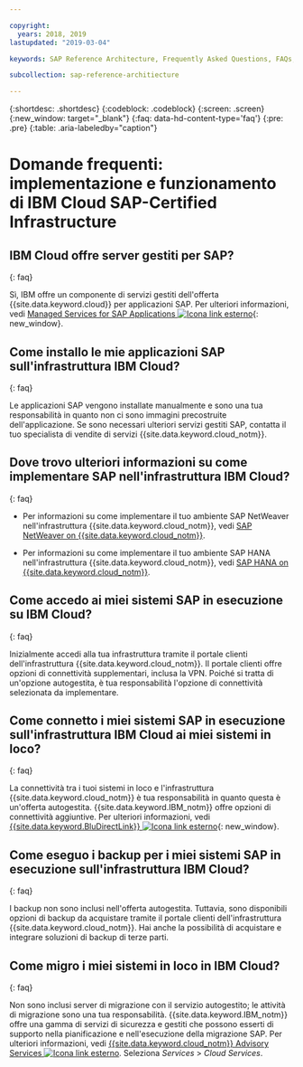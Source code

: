 ```yaml
---

copyright:
  years: 2018, 2019
lastupdated: "2019-03-04"

keywords: SAP Reference Architecture, Frequently Asked Questions, FAQs, {{site.data.keyword.cloud_notm}} SAP-Certified Infrastructure implementation and operations

subcollection: sap-reference-architiecture

---
```


{:shortdesc: .shortdesc}
{:codeblock: .codeblock}
{:screen: .screen}
{:new_window: target="_blank"}
{:faq: data-hd-content-type='faq'}
{:pre: .pre}
{:table: .aria-labeledby="caption"}

# Domande frequenti: implementazione e funzionamento di IBM Cloud SAP-Certified Infrastructure

## IBM Cloud offre server gestiti per SAP?
{: faq}

Sì, IBM offre un componente di servizi gestiti dell'offerta {{site.data.keyword.cloud}} per applicazioni SAP. Per ulteriori informazioni, vedi [Managed Services for SAP Applications ![Icona link esterno](../../icons/launch-glyph.svg "Icona link esterno")](https://www.ibm.com/cloud/sap/managed){: new_window}.

## Come installo le mie applicazioni SAP sull'infrastruttura IBM Cloud?
{: faq}

Le applicazioni SAP vengono installate manualmente e sono una tua responsabilità in quanto non ci sono immagini precostruite dell'applicazione. Se sono necessari ulteriori servizi gestiti SAP, contatta il tuo specialista di vendite di servizi {{site.data.keyword.cloud_notm}}.

## Dove trovo ulteriori informazioni su come implementare SAP nell'infrastruttura IBM Cloud?
{: faq}

  * Per informazioni su come implementare il tuo ambiente SAP NetWeaver nell'infrastruttura {{site.data.keyword.cloud_notm}}, vedi [SAP NetWeaver on {{site.data.keyword.cloud_notm}}](/docs/infrastructure/sap-netweaver?topic=sap-netweaver-getting-started#getting-started).

  * Per informazioni su come implementare il tuo ambiente SAP HANA nell'infrastruttura {{site.data.keyword.cloud_notm}}, vedi [SAP HANA on {{site.data.keyword.cloud_notm}}](/docs/infrastructure/sap-hana?topic=sap-hana-getting-started#getting-started).

## Come accedo ai miei sistemi SAP in esecuzione su IBM Cloud?
{: faq}

Inizialmente accedi alla tua infrastruttura tramite il portale clienti dell'infrastruttura {{site.data.keyword.cloud_notm}}. Il portale clienti offre opzioni di connettività supplementari, inclusa la VPN. Poiché si tratta di un'opzione autogestita, è tua responsabilità l'opzione di connettività selezionata da implementare.

## Come connetto i miei sistemi SAP in esecuzione sull'infrastruttura IBM Cloud ai miei sistemi in loco?
{: faq}

La connettività tra i tuoi sistemi in loco e l'infrastruttura {{site.data.keyword.cloud_notm}} è tua responsabilità in quanto questa è un'offerta autogestita. {{site.data.keyword.IBM_notm}} offre opzioni di connettività aggiuntive. Per ulteriori informazioni, vedi [{{site.data.keyword.BluDirectLink}} ![Icona link esterno](../../icons/launch-glyph.svg "Icona link esterno")](https://www.ibm.com/cloud/direct-link){: new_window}.

## Come eseguo i backup per i miei sistemi SAP in esecuzione sull'infrastruttura IBM Cloud?
{: faq}

I backup non sono inclusi nell'offerta autogestita. Tuttavia, sono disponibili opzioni di backup da acquistare tramite il portale clienti dell'infrastruttura {{site.data.keyword.cloud_notm}}. Hai anche la possibilità di acquistare e integrare soluzioni di backup di terze parti.

## Come migro i miei sistemi in loco in IBM Cloud?
{: faq}

Non sono inclusi server di migrazione con il servizio autogestito; le attività di migrazione sono una tua responsabilità. {{site.data.keyword.IBM_notm}} offre una gamma di servizi di sicurezza e gestiti che possono esserti di supporto nella pianificazione e nell'esecuzione della migrazione SAP. Per ulteriori informazioni, vedi [{{site.data.keyword.cloud_notm}} Advisory Services ![Icona link esterno](../../icons/launch-glyph.svg "Icona link esterno")](https://ibm.com/us-en/marketplace/cloud-consulting-services). Seleziona *Services* > *Cloud Services*.
